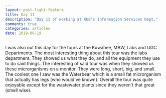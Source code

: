 ```yaml
---
layout: post-light-feature
title: Day 11
description: "Day 11 of working at KUB's Information Services Dept."
comments: true
categories: articles
date: 2019-06-19
---
```


I was also out this day for the tours at the Kuwahee, MBW, Labs and UGC Departments. The most interesting thing about this tour was the labs department. They showed us what they do, and all the equipment they use to do said things. The interesting of said tour was when they showed us these microrganisms on a monitor. They were long, short, big, and small. The coolest one I saw was the Waterbear which is a small fat microrganism that actually has legs (who would've known). Overall the tour was quite enjoyable except for the wastewater plants since they weren't that great (smell wise).